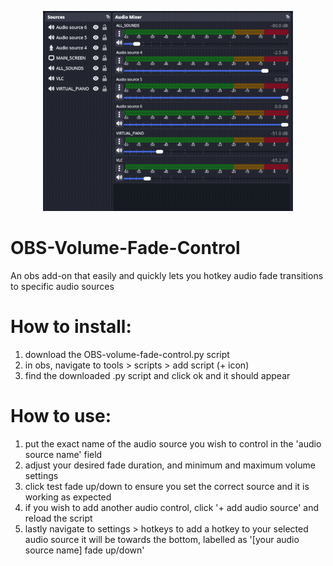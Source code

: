 <p align="center">
  <img src="demo.gif" width="400">

# OBS-Volume-Fade-Control
An obs add-on that easily and quickly lets you hotkey audio fade transitions to specific audio sources

# How to install:
1) download the OBS-volume-fade-control.py script
2) in obs, navigate to tools > scripts > add script (+ icon)
3) find the downloaded .py script and click ok and it should appear

# How to use:
1) put the exact name of the audio source you wish to control in the 'audio source name' field
2) adjust your desired fade duration, and minimum and maximum volume settings
3) click test fade up/down to ensure you set the correct source and it is working as expected
4) if you wish to add another audio control, click '+ add audio source' and reload the script
5) lastly navigate to settings > hotkeys to add a hotkey to your selected audio source
 it will be towards the bottom, labelled as '[your audio source name] fade up/down'
